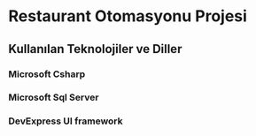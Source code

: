 # Restaurant Otomasyonu Projesi
## Kullanılan Teknolojiler ve Diller
### Microsoft Csharp
### Microsoft Sql Server 
### DevExpress UI framework
